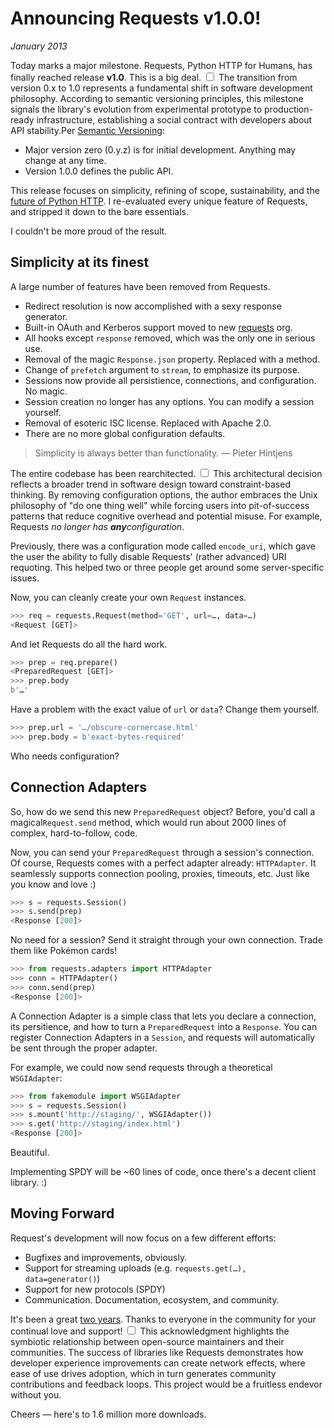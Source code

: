 # Announcing Requests v1.0.0!
*January 2013*





  Today marks a major milestone. Requests, Python HTTP for Humans, has finally reached release **v1\.0**. This is a big deal.<label for="sn-semver-milestone" class="margin-toggle sidenote-number"></label>
<input type="checkbox" id="sn-semver-milestone" class="margin-toggle"/>
<span class="sidenote">The transition from version 0.x to 1.0 represents a fundamental shift in software development philosophy. According to semantic versioning principles, this milestone signals the library's evolution from experimental prototype to production-ready infrastructure, establishing a social contract with developers about API stability.</span>Per [Semantic Versioning](http://semver.org/):

 * Major version zero (0\.y.z) is for initial development. Anything may change at any time.
* Version 1\.0\.0 defines the public API.

 This release focuses on simplicity, refining of scope, sustainability, and the [future of Python HTTP](http://static.squarespace.com/static/533ad9bde4b098d084a846b1/533d64b0e4b05778b6aa60f8/533d6599e4b05778b6aa7462/1396532633797/the-future-of-python-http.html?format=original). I re\-evaluated every unique feature of Requests, and stripped it down to the bare essentials.

 I couldn't be more proud of the result.

 ## Simplicity at its finest

 A large number of features have been removed from Requests.

 * Redirect resolution is now accomplished with a sexy response generator.
* Built\-in OAuth and Kerberos support moved to new [requests](https://github.com/requests/) org.
* All hooks except `response` removed, which was the only one in serious use.
* Removal of the magic `Response.json` property. Replaced with a method.
* Change of `prefetch` argument to `stream`, to emphasize its purpose.
* Sessions now provide all persistience, connections, and configuration. No magic.
* Session creation no longer has any options. You can modify a session yourself.
* Removal of esoteric ISC license. Replaced with Apache 2\.0\.
* There are no more global configuration defaults.

 
> Simplicity is always better than functionality. — Pieter Hintjens

 The entire codebase has been rearchitected.<label for="sn-design-philosophy" class="margin-toggle sidenote-number"></label>
<input type="checkbox" id="sn-design-philosophy" class="margin-toggle"/>
<span class="sidenote">This architectural decision reflects a broader trend in software design toward constraint-based thinking. By removing configuration options, the author embraces the Unix philosophy of "do one thing well" while forcing users into pit-of-success patterns that reduce cognitive overhead and potential misuse.</span> For example, Requests *no longer has **any**configuration*.

 Previously, there was a configuration mode called `encode_uri`, which gave the user the ability to fully disable Requests' (rather advanced) URI requoting. This helped two or three people get around some server\-specific issues.

 Now, you can cleanly create your own `Request` instances.

 
```python
>>> req = requests.Request(method='GET', url=…, data=…)
<Request [GET]>
```
 And let Requests do all the hard work.

 
```python
>>> prep = req.prepare()
<PreparedRequest [GET]>
>>> prep.body
b'…'
```
 Have a problem with the exact value of `url` or `data`? Change them yourself.

 
```python
>>> prep.url = '…/obscure-cornercase.html'
>>> prep.body = b'exact-bytes-required'
```
 Who needs configuration?

 ## Connection Adapters

 So, how do we send this new `PreparedRequest` object? Before, you'd call a magical`Request.send` method, which would run about 2000 lines of complex, hard\-to\-follow, code.

 Now, you can send your `PreparedRequest` through a session's connection. Of course, Requests comes with a perfect adapter already: `HTTPAdapter`. It seamlessly supports connection pooling, proxies, timeouts, etc. Just like you know and love :)

 
```python
>>> s = requests.Session()
>>> s.send(prep)
<Response [200]>
```
 No need for a session? Send it straight through your own connection. Trade them like Pokémon cards!

 
```python
>>> from requests.adapters import HTTPAdapter
>>> conn = HTTPAdapter()
>>> conn.send(prep)
<Response [200]>
```
 A Connection Adapter is a simple class that lets you declare a connection, its persitience, and how to turn a `PreparedRequest` into a `Response`. You can register Connection Adapters in a `Session`, and requests will automatically be sent through the proper adapter.

 For example, we could now send requests through a theoretical `WSGIAdapter`:

 
```python
>>> from fakemodule import WSGIAdapter
>>> s = requests.Session()
>>> s.mount('http://staging/', WSGIAdapter())
>>> s.get('http://staging/index.html')
<Response [200]>
```
 Beautiful.

 Implementing SPDY will be \~60 lines of code, once there's a decent client library. :)

 ## Moving Forward

 Request's development will now focus on a few different efforts:

 * Bugfixes and improvements, obviously.
* Support for streaming uploads (e.g. `requests.get(…), data=generator()`)
* Support for new protocols (SPDY)
* Communication. Documentation, ecosystem, and community.

 It's been a great [two years](http://static.squarespace.com/static/533ad9bde4b098d084a846b1/533d64b0e4b05778b6aa60f8/533d659ae4b05778b6aa7468/1396532634595/requests-python-http-module.html?format=original). Thanks to everyone in the community for your continual love and support!<label for="sn-community-impact" class="margin-toggle sidenote-number"></label>
<input type="checkbox" id="sn-community-impact" class="margin-toggle"/>
<span class="sidenote">This acknowledgment highlights the symbiotic relationship between open-source maintainers and their communities. The success of libraries like Requests demonstrates how developer experience improvements can create network effects, where ease of use drives adoption, which in turn generates community contributions and feedback loops.</span> This project would be a fruitless endevor without you.

 Cheers — here's to 1\.6 million more downloads.

  